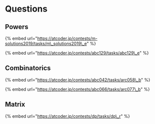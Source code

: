 # Questions

## Powers

{% embed url="https://atcoder.jp/contests/m-solutions2019/tasks/m\_solutions2019\_e" %}

{% embed url="https://atcoder.jp/contests/abc129/tasks/abc129\_e" %}

## Combinatorics

{% embed url="https://atcoder.jp/contests/abc042/tasks/arc058\_b" %}

{% embed url="https://atcoder.jp/contests/abc066/tasks/arc077\_b" %}

## Matrix

{% embed url="https://atcoder.jp/contests/dp/tasks/dp\_r" %}

